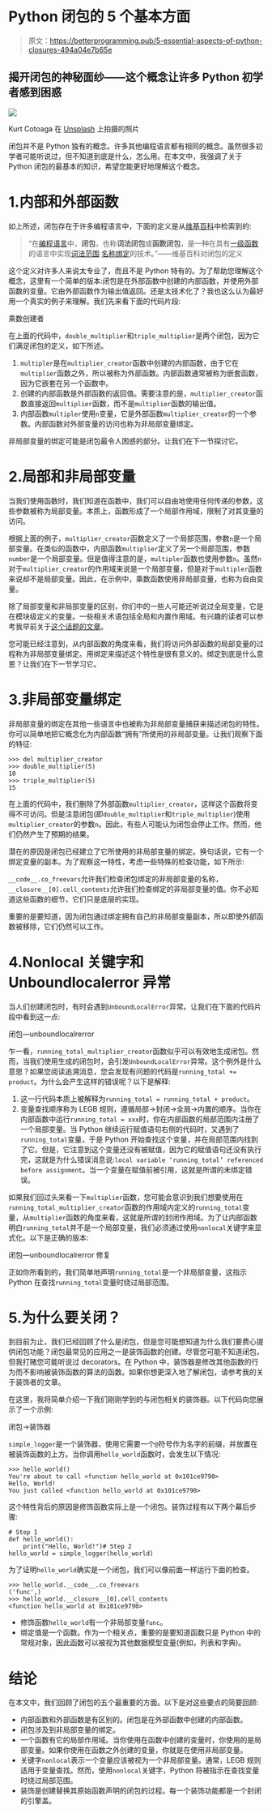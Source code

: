# Python 闭包的 5 个基本方面

> 原文：<https://betterprogramming.pub/5-essential-aspects-of-python-closures-494a04e7b65e>

## 揭开闭包的神秘面纱——这个概念让许多 Python 初学者感到困惑

![](img/312582bb83cc54842a22f76f2aeae93b.png)

Kurt Cotoaga 在 [Unsplash](https://unsplash.com?utm_source=medium&utm_medium=referral) 上拍摄的照片

闭包并不是 Python 独有的概念。许多其他编程语言都有相同的概念。虽然很多初学者可能听说过，但不知道到底是什么，怎么用。在本文中，我强调了关于 Python 闭包的最基本的知识，希望您能更好地理解这个概念。

# 1.内部和外部函数

如上所述，闭包存在于许多编程语言中，下面的定义是从[维基百科](https://en.wikipedia.org/wiki/Closure_(computer_programming))中检索到的:

> “在[编程语言](https://en.wikipedia.org/wiki/Programming_language)中，**闭包**，也称**词法闭包**或**函数闭包**，是一种在具有[一级函数](https://en.wikipedia.org/wiki/First-class_function)的语言中实现[词法范围](https://en.wikipedia.org/wiki/Lexically_scoped) [名称绑定](https://en.wikipedia.org/wiki/Name_binding)的技术。”——维基百科对闭包的定义

这个定义对许多人来说太专业了，而且不是 Python 特有的。为了帮助您理解这个概念，这里有一个简单的版本:闭包是在外部函数中创建的内部函数，并使用外部函数的变量。它由外部函数作为输出值返回。还是太技术化了？我也这么认为最好用一个真实的例子来理解。我们先来看下面的代码片段:

乘数创建者

在上面的代码中，`double_multiplier`和`triple_multiplier`是两个闭包，因为它们满足闭包的定义，如下所述。

1.  `multipler`是在`multiplier_creator`函数中创建的内部函数，由于它在`multiplier`函数之外，所以被称为外部函数。内部函数通常被称为嵌套函数，因为它嵌套在另一个函数中。
2.  创建的内部函数是外部函数的返回值。需要注意的是，`multiplier_creator`函数直接返回`multiplier`函数，而不是`multiplier`函数的输出值。
3.  内部函数`multipler`使用`n`变量，它是外部函数`multiplier_creator`的一个参数。内部函数对外部变量的访问也称为非局部变量绑定。

非局部变量的绑定可能是闭包最令人困惑的部分。让我们在下一节探讨它。

# 2.局部和非局部变量

当我们使用函数时，我们知道在函数中，我们可以自由地使用任何传递的参数，这些参数被称为局部变量。本质上，函数形成了一个局部作用域，限制了对其变量的访问。

根据上面的例子，`multiplier_creator`函数定义了一个局部范围，参数`n`是一个局部变量。在类似的函数中，内部函数`multiplier`定义了另一个局部范围，参数`number`是一个局部变量。但是值得注意的是，`multipler`函数也使用参数`n`。虽然`n`对于`multiplier_creator`的作用域来说是一个局部变量，但是对于`multipler`函数来说却不是局部变量。因此，在示例中，乘数函数使用非局部变量，也称为自由变量。

除了局部变量和非局部变量的区别，你们中的一些人可能还听说过全局变量，它是在模块级定义的变量。一些相关术语包括全局和内置作用域。有兴趣的读者可以参考我早前关于[这个话题的文章](https://medium.com/swlh/variables-and-scopes-in-python-global-nonlocal-and-local-923a71cb57d4)。

您可能已经注意到，从内部函数的角度来看，我们将访问外部函数的局部变量的过程称为非局部变量绑定。用绑定来描述这个特性是很有意义的。绑定到底是什么意思？让我们在下一节学习它。

# 3.非局部变量绑定

非局部变量的绑定在其他一些语言中也被称为非局部变量捕获来描述闭包的特性。你可以简单地把它概念化为内部函数“拥有”所使用的非局部变量。让我们观察下面的特征:

```
>>> del multiplier_creator
>>> double_multiplier(5)
10
>>> triple_multiplier(5)
15
```

在上面的代码中，我们删除了外部函数`multiplier_creator`，这样这个函数将变得不可访问。但是注意闭包(即`double_multiplier`和`triple_multiplier`)使用`multiplier_creator`的参数`n`。因此，有些人可能认为闭包会停止工作。然而，他们仍然产生了预期的结果。

潜在的原因是闭包已经建立了它所使用的非局部变量的绑定。换句话说，它有一个绑定变量的副本。为了观察这一特性，考虑一些特殊的检查功能，如下所示:

`__code__.co_freevars`允许我们检查闭包绑定的非局部变量的名称，`__closure__[0].cell_contents`允许我们检查绑定的非局部变量的值。你不必知道这些函数的细节，它们只是底层的实现。

重要的是要知道，因为闭包通过绑定拥有自己的非局部变量副本，所以即使外部函数被移除，它们仍然可以工作。

# 4.Nonlocal 关键字和 Unboundlocalerror 异常

当人们创建闭包时，有时会遇到`UnboundLocalError`异常。让我们在下面的代码片段中看到这一点:

闭包—unboundlocalrerror

乍一看，`running_total_multiplier_creator`函数似乎可以有效地生成闭包。然而，当我们使用生成的闭包时，会引发`UnboundLocalError`异常。这个例外是什么意思？如果您阅读追溯消息，您会发现有问题的代码是`running_total += product`。为什么会产生这样的错误呢？以下是解释:

1.  这一行代码本质上被解释为`running_total = running_total + product`。
2.  变量查找顺序称为 LEGB 规则，遵循局部->封闭->全局->内置的顺序。当你在内部函数中运行`running_total = xxx`时，你在内部函数的局部范围内注册了一个局部变量。当 Python 继续运行赋值语句右侧的代码时，又遇到了`running_total`变量，于是 Python 开始查找这个变量，并在局部范围内找到了它。但是，它注意到这个变量还没有被赋值，因为它的赋值语句还没有执行完，这就是为什么错误消息说:`local variable ‘running_total’ referenced before assignment`。当一个变量在赋值前被引用，这就是所谓的未绑定错误。

如果我们回过头来看一下`multiplier`函数，您可能会意识到我们想要使用在`running_total_multiplier_creator`函数的作用域内定义的`running_total`变量，从`multiplier`函数的角度来看，这就是所谓的封闭作用域。为了让内部函数明白`running_total`并不是一个局部变量，我们必须通过使用`nonlocal`关键字来显式化。以下是正确的版本:

闭包—unboundlocalrerror 修复

正如你所看到的，我们简单地声明`running_total`是一个非局部变量，这指示 Python 在查找`running_total`变量时绕过局部范围。

# 5.为什么要关闭？

到目前为止，我们已经回顾了什么是闭包，但是您可能想知道为什么我们要费心提供闭包功能？闭包最常见的应用之一是装饰函数的创建。尽管您可能不知道闭包，但我打赌您可能听说过 decorators。在 Python 中，装饰器是修改其他函数的行为而不影响被装饰函数的算法的函数。如果你想更深入地了解闭包，请参考我的关于装饰者的文章。

在这里，我将简单介绍一下我们刚刚学到的与闭包相关的装饰器。以下代码向您展示了一个示例:

闭包->装饰器

`simple_logger`是一个装饰器，使用它需要一个`@`符号作为名字的前缀，并放置在被装饰函数的上方。当你调用`hello_world`函数时，会发生以下情况:

```
>>> hello_world()
You're about to call <function hello_world at 0x101ce9790>
Hello, World!
You just called <function hello_world at 0x101ce9790>
```

这个特性背后的原因是修饰函数实际上是一个闭包。装饰过程有以下两个幕后步骤:

```
# Step 1
def hello_world():
    print("Hello, World!")# Step 2
hello_world = simple_logger(hello_world)
```

为了证明`hello_world`确实是一个闭包，我们可以像前面一样运行下面的检查。

```
>>> hello_world.__code__.co_freevars
('func',)
>>> hello_world.__closure__[0].cell_contents
<function hello_world at 0x101ce9790>
```

*   修饰函数`hello_world`有一个非局部变量`func`。
*   绑定值是一个函数。作为一个相关点，重要的是要知道函数只是 Python 中的常规对象，因此函数可以被视为其他数据模型变量(例如，列表和字典)。

# 结论

在本文中，我们回顾了闭包的五个最重要的方面。以下是对这些要点的简要回顾:

*   内部函数和外部函数是有区别的。闭包是在外部函数中创建的内部函数。
*   闭包涉及到非局部变量的绑定。
*   一个函数有它的局部作用域。当你使用在函数中创建的变量时，你使用的是局部变量。如果你使用在函数之外创建的变量，你就是在使用非局部变量。
*   关键字`nonlocal`表示一个变量应该被视为一个非局部变量。通常，LEGB 规则适用于变量查找。然而，使用`nonlocal`关键字，Python 将被指示在查找变量时绕过局部范围。
*   装饰是创建替换其原始函数声明的闭包的过程。每一个装饰功能都是一个封闭的引擎盖。